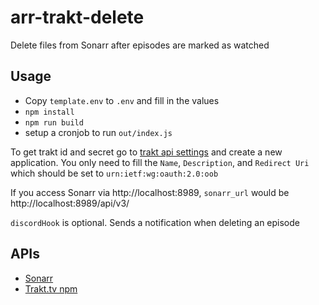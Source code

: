 # arr-trakt-delete

Delete files from Sonarr after episodes are marked as watched

## Usage
- Copy `template.env` to `.env` and fill in the values
- `npm install`
- `npm run build`
- setup a cronjob to run `out/index.js`

To get trakt id and secret go to [trakt api settings](https://trakt.tv/oauth/applications) and create a new application. You only need to fill the `Name`, `Description`,
and `Redirect Uri` which should be set to `urn:ietf:wg:oauth:2.0:oob`

If you access Sonarr via http://localhost:8989, `sonarr_url` would be http://localhost:8989/api/v3/

`discordHook` is optional. Sends a notification when deleting an episode

## APIs

- [Sonarr](https://github.com/Sonarr/Sonarr/wiki/API)
- [Trakt.tv npm](https://github.com/vankasteelj/trakt.tv)

